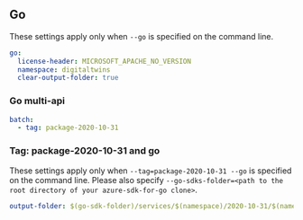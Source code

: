 ## Go

These settings apply only when `--go` is specified on the command line.

```yaml $(go)
go:
  license-header: MICROSOFT_APACHE_NO_VERSION
  namespace: digitaltwins
  clear-output-folder: true
```

### Go multi-api

``` yaml $(go) && $(multiapi)
batch:
  - tag: package-2020-10-31
```

### Tag: package-2020-10-31 and go

These settings apply only when `--tag=package-2020-10-31 --go` is specified on the command line.
Please also specify `--go-sdks-folder=<path to the root directory of your azure-sdk-for-go clone>`.

```yaml $(tag) == 'package-2020-10-31' && $(go)
output-folder: $(go-sdk-folder)/services/$(namespace)/2020-10-31/$(namespace)
```
